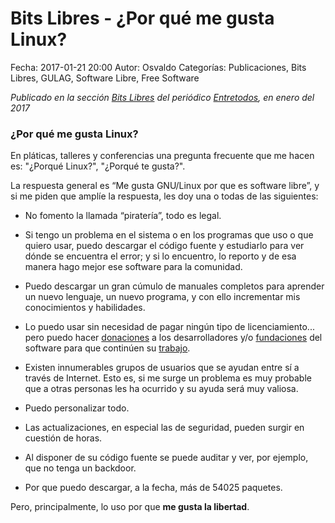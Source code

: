 Bits Libres - ¿Por qué me gusta Linux?
==================================

Fecha: 2017-01-21 20:00
Autor: Osvaldo
Categorías: Publicaciones, Bits Libres, GULAG, Software Libre, Free Software

_Publicado en la sección [Bits Libres](http://www.gulag.org.mx/revista/2016-05-10-Bits-Libres.html) del periódico [Entretodos](http://periodicoentretodos.com/), en enero del 2017_

<!-- break -->

### ¿Por qué me gusta Linux?

En pláticas, talleres y conferencias una pregunta frecuente que me hacen es: "¿Porqué Linux?", "¿Porqué te gusta?".

La respuesta general es “Me gusta GNU/Linux por que es software libre”, y si me piden que amplíe la respuesta, les doy una o todas de las siguientes: 

* No fomento la llamada “piratería”, todo es legal.

* Si tengo un problema en el sistema o en los programas que uso o que quiero usar, puedo descargar el código fuente y estudiarlo para ver dónde se encuentra el error; y si lo encuentro, lo reporto y de esa manera hago mejor ese software para la comunidad.

* Puedo descargar un gran cúmulo de manuales completos para aprender un nuevo lenguaje, un nuevo programa, y con ello incrementar mis conocimientos y habilidades.

* Lo puedo usar sin necesidad de pagar ningún tipo de licenciamiento... pero puedo hacer [donaciones](https://my.fsf.org/donate) a los desarrolladores y/o [fundaciones](https://www.linuxfoundation.org/about/linux-donate) del software para que continúen su [trabajo](https://www.blender.org/foundation/donation-payment/).

* Existen innumerables grupos de usuarios que se ayudan entre sí a través de Internet. Esto es, si me surge un problema es muy probable que a otras personas les ha ocurrido y su ayuda será muy valiosa.

* Puedo personalizar todo.

* Las actualizaciones, en especial las de seguridad, pueden surgir en cuestión de horas.

* Al disponer de su código fuente se puede auditar y ver, por ejemplo, que no tenga un backdoor.

* Por que puedo descargar, a la fecha, más de 54025 paquetes.

Pero, principalmente, lo uso por que __me gusta la libertad__.
